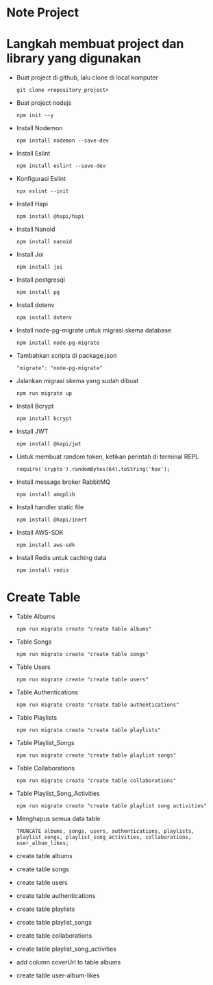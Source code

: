 # Note Project

# Langkah membuat project dan library yang digunakan

- Buat project di github, lalu clone di local komputer

    ```
    git clone <repository_project>
    ```

- Buat project nodejs

    ```
    npm init --y
    ```
- Install Nodemon

    ```
    npm install nodemon --save-dev
    ```

- Install Eslint

    ```
    npm install eslint --save-dev
    ```

- Konfigurasi Eslint

    ```
    npx eslint --init
    ```

- Install Hapi

    ```
    npm install @hapi/hapi
    ```

- Install Nanoid

    ```
    npm install nanoid
    ```

- Install Joi

    ```
    npm install joi
    ```

- Install postgresql

    ```
    npm install pg
    ```

- Install dotenv

    ```
    npm install dotenv
    ```

- Install node-pg-migrate untuk migrasi skema database

    ```
    npm install node-pg-migrate
    ```

- Tambahkan scripts di package.json 

    ```
    "migrate": "node-pg-migrate"
    ```

- Jalankan migrasi skema yang sudah dibuat

    ```
    npm run migrate up
    ```

- Install Bcrypt

    ```   
    npm install bcrypt
    ```

- Install JWT

    ```
    npm install @hapi/jwt
    ```
- Untuk membuat random token, ketikan perintah di terminal REPL

    ```
    require('crypto').randomBytes(64).toString('hex');
    ```
- Install message broker RabbitMQ

    ```
    npm install amqplib
    ```

- Install handler static file

    ```
    npm install @hapi/inert
    ```

- Install AWS-SDK

    ```
    npm install aws-sdk
    ```

- Install Redis untuk caching data

    ```
    npm install redis
    ```

# Create Table
- Table Albums

    ```
    npm run migrate create "create table albums"
    ```

- Table Songs
    ```
    npm run migrate create "create table songs"
    ```

- Table Users

    ```
    npm run migrate create "create table users"
    ```

- Table Authentications

    ```
    npm run migrate create "create table authentications"
    ```

- Table Playlists

    ```
    npm run migrate create "create table playlists"
    ```

- Table Playlist_Songs
    ```
    npm run migrate create "create table playlist songs"
    ```

- Table Collaborations

    ```
    npm run migrate create "create table collaborations"
    ```

- Table Playlist_Song_Activities

    ```
    npm run migrate create "create table playlist song activities"
    ```

- Menghapus semua data table

    ```
    TRUNCATE albums, songs, users, authentications, playlists, playlist_songs, playlist_song_activities, collaborations, user_album_likes;
    ```


- create table albums
- create table songs
- create table users
- create table authentications
- create table playlists
- create table playlist_songs
- create table collaborations
- create table playlist_song_activities
- add column coverUrl to table albums
- create table user-album-likes